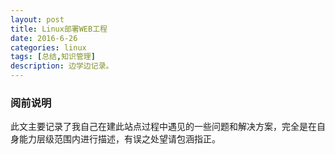 ```yaml
---
layout: post
title: Linux部署WEB工程
date: 2016-6-26
categories: linux
tags: [总结,知识管理]
description: 边学边记录。
---
```


### 阅前说明
此文主要记录了我自己在建此站点过程中遇见的一些问题和解决方案，完全是在自身能力层级范围内进行描述，有误之处望请包涵指正。